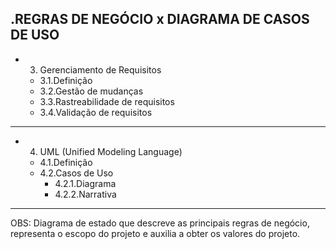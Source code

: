 .REGRAS DE NEGÓCIO x DIAGRAMA DE CASOS DE USO
---------------
- 3. Gerenciamento de Requisitos
	- 3.1.Definição
	- 3.2.Gestão de mudanças
	- 3.3.Rastreabilidade de requisitos
	- 3.4.Validação de requisitos
---------------
- 4. UML (Unified Modeling Language)
	- 4.1.Definição
	- 4.2.Casos de Uso
		- 4.2.1.Diagrama
		- 4.2.2.Narrativa
---------------
OBS: Diagrama de estado que descreve as principais regras de negócio, representa o escopo do projeto e auxilia a obter os valores do projeto.